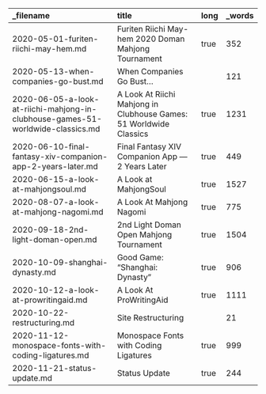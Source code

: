 | _filename                                                                       | title                                                              | long | _words |
| :------------------------------------------------------------------------------ | :----------------------------------------------------------------- | :--- | :----- |
| 2020-05-01-furiten-riichi-may-hem.md                                            | Furiten Riichi May-hem 2020 Doman Mahjong Tournament               | true | 352    |
| 2020-05-13-when-companies-go-bust.md                                            | When Companies Go Bust…                                            |      | 121    |
| 2020-06-05-a-look-at-riichi-mahjong-in-clubhouse-games-51-worldwide-classics.md | A Look At Riichi Mahjong in Clubhouse Games: 51 Worldwide Classics | true | 1231   |
| 2020-06-10-final-fantasy-xiv-companion-app-2-years-later.md                     | Final Fantasy XIV Companion App — 2 Years Later                    | true | 449    |
| 2020-06-15-a-look-at-mahjongsoul.md                                             | A Look at MahjongSoul                                              | true | 1527   |
| 2020-08-07-a-look-at-mahjong-nagomi.md                                          | A Look At Mahjong Nagomi                                           | true | 775    |
| 2020-09-18-2nd-light-doman-open.md                                              | 2nd Light Doman Open Mahjong Tournament                            | true | 1504   |
| 2020-10-09-shanghai-dynasty.md                                                  | Good Game: “Shanghai: Dynasty”                                     | true | 906    |
| 2020-10-12-a-look-at-prowritingaid.md                                           | A Look At ProWritingAid                                            | true | 1111   |
| 2020-10-22-restructuring.md                                                     | Site Restructuring                                                 |      | 21     |
| 2020-11-12-monospace-fonts-with-coding-ligatures.md                             | Monospace Fonts with Coding Ligatures                              | true | 999    |
| 2020-11-21-status-update.md                                                     | Status Update                                                      | true | 244    |
